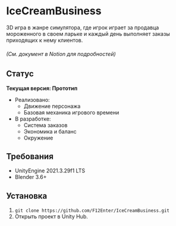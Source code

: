 # IceCreamBusiness
3D игра в жанре симулятора, где игрок играет за продавца мороженного в своем ларьке и каждый день выполняет заказы приходящих к нему клиентов.

###### (См. документ в Notion для подробностей)

## Статус
**Текущая версия: Прототип**
- Реализовано:
  - Движение персонажа
  - Базовая механика игрового времени
- В разработке:
  - Система заказов
  - Экономика и баланс
  - Окружение

## Требования
- UnityEngine 2021.3.29f1 LTS
- Blender 3.6+

## Установка
1. `git clone https://github.com/F12Enter/IceCreamBusiness.git`
2. Открыть проект в Unity Hub.
